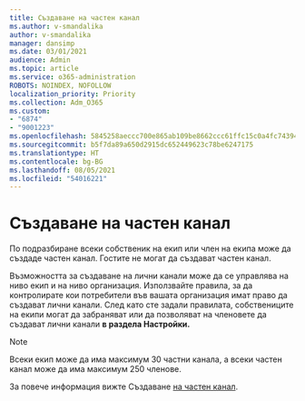 ```yaml
---
title: Създаване на частен канал
ms.author: v-smandalika
author: v-smandalika
manager: dansimp
ms.date: 03/01/2021
audience: Admin
ms.topic: article
ms.service: o365-administration
ROBOTS: NOINDEX, NOFOLLOW
localization_priority: Priority
ms.collection: Adm_O365
ms.custom:
- "6874"
- "9001223"
ms.openlocfilehash: 5845258aeccc700e865ab109be8662ccc61ffc15c0a4fc7439449af22c73b30d
ms.sourcegitcommit: b5f7da89a650d2915dc652449623c78be6247175
ms.translationtype: HT
ms.contentlocale: bg-BG
ms.lasthandoff: 08/05/2021
ms.locfileid: "54016221"
---
```

# <a name="create-a-private-channel"></a>Създаване на частен канал

По подразбиране всеки собственик на екип или член на екипа може да създаде частен канал. Гостите не могат да създават частен канал. 

Възможността за създаване на лични канали може да се управлява на ниво екип и на ниво организация. Използвайте правила, за да контролирате кои потребители във вашата организация имат право да създават лични канали. След като сте задали правилата, собствениците на екипи могат да забраняват или да позволяват на членовете да създават лични канали **в раздела Настройки.**

> [!NOTE]
> Всеки екип може да има максимум 30 частни канала, а всеки частен канал може да има максимум 250 членове.

За повече информация вижте Създаване [на частен канал](https://docs.microsoft.com/MicrosoftTeams/private-channels#private-channel-creation).


